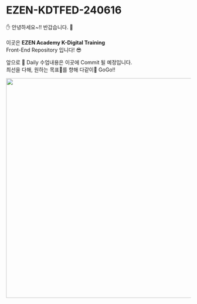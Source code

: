 # EZEN-KDTFED-240616
✋ 안녕하세요~!! 반갑습니다. 🙏 <br/><br/>
이곳은 <b>EZEN Academy K-Digital Training</b><br/>
Front-End Repository 입니다! 😎<br/>

앞으로 📅 Daily 수업내용은 이곳에 Commit 될 예정입니다.<br/>
최선을 다해, 원하는 목표🎡를 향해 다같이🌈 GoGo!!

<img src="https://img1.daumcdn.net/thumb/R1280x0/?scode=mtistory2&fname=https%3A%2F%2Fblog.kakaocdn.net%2Fdn%2FdZXL93%2FbtrpyjBtzYP%2F37Lxbeko8hKK7O6bEALcmK%2Fimg.jpg" style="width: 600px"/>
